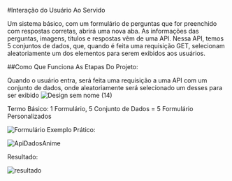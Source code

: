 #Interação do Usuário Ao Servido

 Um sistema básico, com um formulário de perguntas que for preenchido com respostas corretas, 
 abrirá uma nova aba. As informações das perguntas, imagens, títulos e respostas vêm de uma API.
 Nessa API, temos 5 conjuntos de dados, que, quando é feita uma requisição GET, 
 selecionam aleatoriamente um dos elementos para serem exibidos aos usuários.


##Como Que Funciona As Etapas Do Projeto:

  Quando o usuário entra, será feita uma requisição a uma API com um conjunto de dados,
  onde aleatoriamente será selecionado um desses para ser exibido 
  ![Design sem nome (14)](https://github.com/user-attachments/assets/03ed1f8b-3852-4fd5-9d05-488703358ee8)

  Termo Básico: 1 Formulário, 5 Conjunto de Dados = 5 Formulário Personalizados
  
  ![Formulário](https://github.com/user-attachments/assets/fbbd9aa3-49fa-40bf-9334-666aa9ac2692)
  Exemplo Prático:
  
  ![ApiDadosAnime](https://github.com/user-attachments/assets/ca628f7c-e647-414b-acb7-544e18f1d146)

  Resultado:
  
  ![resultado](https://github.com/user-attachments/assets/6c5e6b45-e74a-47e6-8ce7-6a1b53303eb1)
